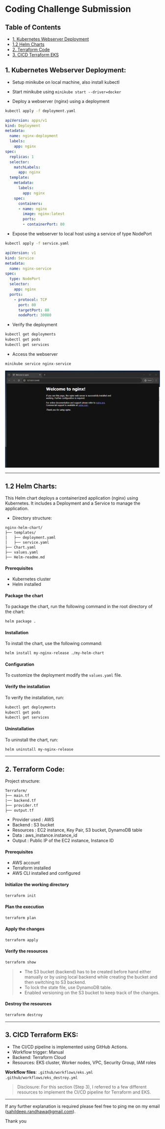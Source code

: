 # Coding Challenge Submission

## Table of Contents

  - [1. Kubernetes Webserver Deployment](#1-kubernetes-webserver-deployment)
  - [1.2 Helm Charts](#12-helm-charts)
  - [2. Terraform Code](#2-terraform-code)
  - [3. CICD Terraform EKS](#3-cicd-terraform-eks)


## 1. Kubernetes Webserver Deployment:

- Setup minikube on local machine, also install kubectl

- Start minikube using `minikube start --driver=docker`

- Deploy a webserver (nginx) using a deployment

```bash
kubectl apply -f deployment.yaml
```

```yaml
apiVersion: apps/v1
kind: Deployment
metadata:
  name: nginx-deployment
  labels:
    app: nginx
spec:
  replicas: 1
  selector:
    matchLabels:
      app: nginx
  template:
    metadata:
      labels:
        app: nginx
    spec:
      containers:
      - name: nginx
        image: nginx:latest
        ports:
        - containerPort: 80
```

- Expose the webserver to local host using a service of type NodePort

```bash
kubectl apply -f service.yaml
```

```yaml
apiVersion: v1
kind: Service
metadata:
  name: nginx-service
spec:
  type: NodePort
  selector:
    app: nginx
  ports:
    - protocol: TCP
      port: 80
      targetPort: 80
      nodePort: 30080
```

- Verify the deployment

```bash
kubectl get deployments
kubectl get pods
kubectl get services
```


- Access the webserver

```bash
minikube service nginx-service
```

<img src="./Kubernetes/screenshots/webbrowser-nginx-minikube.png" alt="Webserver running on Minikube" width="600"/>

---

## 1.2 Helm Charts:

This Helm chart deploys a containerized application (nginx) using Kubernetes. It includes a Deployment and a Service to manage the application.

- Directory structure:

```plaintext
nginx-helm-chart/
├── templates/
│   ├── deployment.yaml
│   ├── service.yaml
├── Chart.yaml
├── values.yaml
├── Helm-readme.md
```

#### Prerequisites

- Kubernetes cluster
- Helm installed

#### Package the chart

To package the chart, run the following command in the root directory of the chart:

```bash
helm package .
```

#### Installation

To install the chart, use the following command:

```bash
helm install my-nginx-release ./my-helm-chart
```

#### Configuration

To customize the deployment modify the `values.yaml` file.

#### Verify the installation

To verify the installation, run:

```bash
kubectl get deployments
kubectl get pods
kubectl get services
```


#### Uninstallation

To uninstall the chart, run:

```bash
helm uninstall my-nginx-release
```

---

## 2. Terraform Code:

Project structure:

```plaintext
Terraform/
├── main.tf
|── backend.tf
├── provider.tf
├── output.tf
```

- Provider used : AWS
- Backend : S3 bucket
- Resources : EC2 instance, Key Pair, S3 bucket, DynamoDB table
- Data : aws_instance.instance_id
- Output : Public IP of the EC2 instance, Instance ID

#### Prerequisites

- AWS account
- Terraform installed
- AWS CLI installed and configured

#### Initialize the working directory

```bash
terraform init
```

#### Plan the execution

```bash
terraform plan
```

#### Apply the changes

```bash
terraform apply
```

#### Verify the resources

```bash
terraform show
```

> - The S3 bucket (backend) has to be created before hand either manually or by using local backend while creating the bucket and then switching to S3 backend. 
> - To lock the state file, use DynamoDB table.
> - Enabled versioning on the S3 bucket to keep track of the changes.


#### Destroy the resources

```bash
terraform destroy
```



---

## 3. CICD Terraform EKS:

- The CI/CD pipeline is implemented using GitHub Actions.
- Workflow trigger: Manual
- Backend: Terraform Cloud 
- Resources: EKS cluster, Worker nodes, VPC, Security Group, IAM roles

__Workflow files__: 
`.github/workflows/eks.yml`
`.github/workflows/eks_destroy.yml`

> Disclosure: For this section (Step 3), I referred to a few different resources to implement the CI/CD pipeline for Terraform and EKS.

---

If any further explanation is required please feel free to ping me on my email (sahildeep.randhawa@gmail.com).

Thank you
